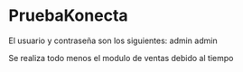 # PruebaKonecta

El usuario y contraseña son los siguientes:
admin
admin

Se realiza todo menos el modulo de ventas debido al tiempo
